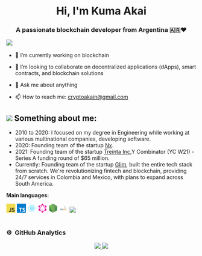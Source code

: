 <!---
angelbrunn/angelbrunn is a ✨ special ✨ repository because its `README.md` (this file) appears on your GitHub profile.
You can click the Preview link to take a look at your changes.
--->
<h1 align="center">Hi, I'm Kuma Akai</h1>
<h3 align="center">A passionate blockchain developer from Argentina 🇦🇷❤️</h3>

<a href="https://github.com/DenverCoder1/readme-typing-svg"><img src="https://readme-typing-svg.herokuapp.com?font=Time+New+Roman&color=%23C8BE25&size=20&center=true&vCenter=true&width=720&height=100&lines=By+decentralizing, we+shift+power+from+a+few+to+the+many;allowing+us+to+democratize+the+future+together."></a>
</p>

- 🔭 I’m currently working on blockchain

- 👯 I’m looking to collaborate on decentralized applications (dApps), smart contracts, and blockchain solutions

- 💬 Ask me about anything
  
- 📫 How to reach me: cryptoakain@gmail.com

## <picture><img src = "https://github.com/7oSkaaa/7oSkaaa/blob/main/Images/about_me.gif?raw=true" width = 50px></picture> Something about me:
* 2010 to 2020: I focused on my degree in Engineering while working at various multinational companies, developing software.<br /> 
* 2020: Founding team of the startup <a href="https://www.naranjax.com/" target="_blank">Nx</a>.<br />
* 2021: Founding team of the startup <a href="https://www.treinta.co/" target="_blank">Treinta Inc</a>,Y Combinator (YC W21) - Series A funding round of $65 million.<br /> 
* Currently: Founding team of the startup <a href="https://getglim.com/" target="_blank">Glim</a>, built the entire tech stack from scratch. We're revolutionizing fintech and blockchain, providing 24/7 services in Colombia and Mexico, with plans to expand across South America.<br />


**Main languages:**

<code><img height="24" src="https://raw.githubusercontent.com/github/explore/80688e429a7d4ef2fca1e82350fe8e3517d3494d/topics/javascript/javascript.png"></code>
<code><img height="24" src="https://raw.githubusercontent.com/github/explore/80688e429a7d4ef2fca1e82350fe8e3517d3494d/topics/typescript/typescript.png"></code>
<code><img height="24" src="https://raw.githubusercontent.com/github/explore/80688e429a7d4ef2fca1e82350fe8e3517d3494d/topics/react/react.png"></code>
<code><img height="24" src="https://raw.githubusercontent.com/github/explore/5c058a388828bb5fde0bcafd4bc867b5bb3f26f3/topics/graphql/graphql.png"></code>
<code><img height="24" src="https://raw.githubusercontent.com/github/explore/80688e429a7d4ef2fca1e82350fe8e3517d3494d/topics/nodejs/nodejs.png"></code>
<code><img height="24" src="https://raw.githubusercontent.com/github/explore/80688e429a7d4ef2fca1e82350fe8e3517d3494d/topics/mysql/mysql.png"></code>
<code><img height="24" src="https://avatars.githubusercontent.com/u/6250754?s=48&v=4"></code>
<br />
<br />

### ⚙️ &nbsp;GitHub Analytics

<p align="center">
  <a href="https://github.com/angelbrunn">
    <img height="180em" src="https://github-readme-stats-eight-theta.vercel.app/api?username=angelbrunn&show_icons=true&theme=algolia&include_all_commits=true&count_private=true&v=1"/>
  </a>
  <a href="https://github.com/angelbrunn">
    <img height="180em" src="https://github-readme-stats-eight-theta.vercel.app/api/top-langs/?username=angelbrunn&layout=compact&langs_count=8&theme=algolia&v=1"/>
  </a>
</p>
